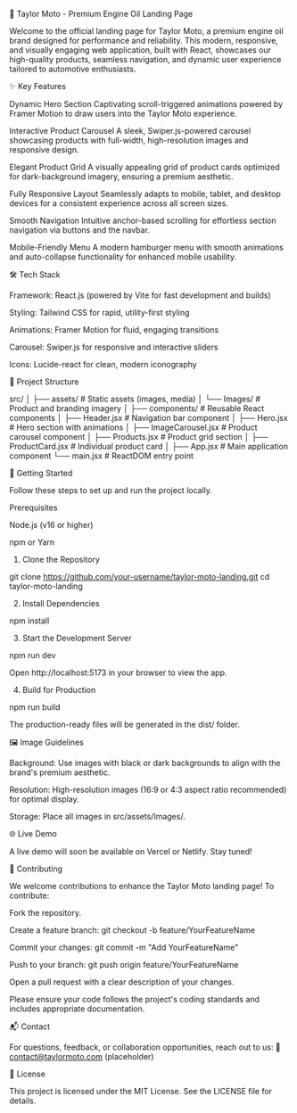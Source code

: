 🚗 Taylor Moto - Premium Engine Oil Landing Page

Welcome to the official landing page for Taylor Moto, a premium engine oil brand designed for performance and reliability. This modern, responsive, and visually engaging web application, built with React, showcases our high-quality products, seamless navigation, and dynamic user experience tailored to automotive enthusiasts.



✨ Key Features





Dynamic Hero Section
Captivating scroll-triggered animations powered by Framer Motion to draw users into the Taylor Moto experience.



Interactive Product Carousel
A sleek, Swiper.js-powered carousel showcasing products with full-width, high-resolution images and responsive design.



Elegant Product Grid
A visually appealing grid of product cards optimized for dark-background imagery, ensuring a premium aesthetic.



Fully Responsive Layout
Seamlessly adapts to mobile, tablet, and desktop devices for a consistent experience across all screen sizes.



Smooth Navigation
Intuitive anchor-based scrolling for effortless section navigation via buttons and the navbar.



Mobile-Friendly Menu
A modern hamburger menu with smooth animations and auto-collapse functionality for enhanced mobile usability.



🛠️ Tech Stack





Framework: React.js (powered by Vite for fast development and builds)



Styling: Tailwind CSS for rapid, utility-first styling



Animations: Framer Motion for fluid, engaging transitions



Carousel: Swiper.js for responsive and interactive sliders



Icons: Lucide-react for clean, modern iconography



📂 Project Structure

src/
│
├── assets/                # Static assets (images, media)
│   └── Images/            # Product and branding imagery
│
├── components/            # Reusable React components
│   ├── Header.jsx         # Navigation bar component
│   ├── Hero.jsx           # Hero section with animations
│   ├── ImageCarousel.jsx  # Product carousel component
│   ├── Products.jsx       # Product grid section
│   ├── ProductCard.jsx    # Individual product card
│
├── App.jsx                # Main application component
└── main.jsx               # ReactDOM entry point



🚀 Getting Started

Follow these steps to set up and run the project locally.

Prerequisites





Node.js (v16 or higher)



npm or Yarn

1. Clone the Repository

git clone https://github.com/your-username/taylor-moto-landing.git
cd taylor-moto-landing

2. Install Dependencies

npm install

3. Start the Development Server

npm run dev

Open http://localhost:5173 in your browser to view the app.

4. Build for Production

npm run build

The production-ready files will be generated in the dist/ folder.



🖼️ Image Guidelines





Background: Use images with black or dark backgrounds to align with the brand's premium aesthetic.



Resolution: High-resolution images (16:9 or 4:3 aspect ratio recommended) for optimal display.



Storage: Place all images in src/assets/Images/.



🌐 Live Demo

A live demo will soon be available on Vercel or Netlify. Stay tuned!



🤝 Contributing

We welcome contributions to enhance the Taylor Moto landing page! To contribute:





Fork the repository.



Create a feature branch: git checkout -b feature/YourFeatureName



Commit your changes: git commit -m "Add YourFeatureName"



Push to your branch: git push origin feature/YourFeatureName



Open a pull request with a clear description of your changes.

Please ensure your code follows the project's coding standards and includes appropriate documentation.



📬 Contact

For questions, feedback, or collaboration opportunities, reach out to us:
📧 contact@taylormoto.com (placeholder)



📜 License

This project is licensed under the MIT License. See the LICENSE file for details.